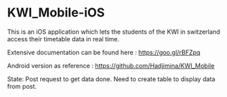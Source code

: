 KWI_Mobile-iOS
==============

This is an iOS application which lets the students of the KWI in switzerland access their timetable data in real time.

Extensive documentation can be found here : https://goo.gl/rBFZpq

Android version as reference : https://github.com/Hadjimina/KWI_Mobile

State:
Post request to get data done.
Need to create table to display data from post.
